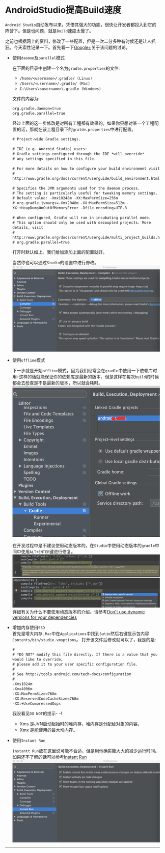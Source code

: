 AndroidStudio提高Build速度
===

`Android Studio`自动发布以来，凭借其强大的功能，很快让开发者都投入到它的阵营下。但是也问题，就是`Build`速度太慢了。

之前也根据网上的资料，修改了一些配置，但是一次二分多种有时候还是让人抓狂。今天索性记录一下。首先看一下[Google+](https://plus.google.com/+AndroidDevelopers/posts/ECrb9VQW9XP)关于该问题的讨论。


- 使用`daemon`及`parallel`模式

    在下面的目录中创建一个名为`gradle.properties`的文件:     

    - `/home/<username>/.gradle/ (Linux)`
    - `/Users/<username>/.gradle/ (Mac)`
    - `C:\Users\<username>\.gradle (Windows)`

    文件的内容为: 
    
    ```
    org.gradle.daemon=true
    org.gradle.parallel=true
    ```
    
    经过上面的这一步修改是对所有工程都有效果的，如果你只想对某一个工程配置的话，那就在该工程目录下的`gralde.properties`中进行配置。

    ```
    # Project-wide Gradle settings.
    
    # IDE (e.g. Android Studio) users:
    # Gradle settings configured through the IDE *will override*
    # any settings specified in this file.
    
    # For more details on how to configure your build environment visit
    # http://www.gradle.org/docs/current/userguide/build_environment.html
    
    # Specifies the JVM arguments used for the daemon process.
    # The setting is particularly useful for tweaking memory settings.
    # Default value: -Xmx10248m -XX:MaxPermSize=256m
    # org.gradle.jvmargs=-Xmx2048m -XX:MaxPermSize=512m -XX:+HeapDumpOnOutOfMemoryError -Dfile.encoding=UTF-8
    
    # When configured, Gradle will run in incubating parallel mode.
    # This option should only be used with decoupled projects. More details, visit
    # http://www.gradle.org/docs/current/userguide/multi_project_builds.html#sec:decoupled_projects
    # org.gradle.parallel=true
    ```
    打开时默认如上。我们给加添加上面的配置就好。
    
    当然你也可以通过`Studio`的设置中进行修改。        
    ![image](https://raw.githubusercontent.com/CharonChui/Pictures/master/studio_speed.png?raw=true)


- 使用`offline`模式      
  
    下一步就是开始`offline`模式，因为我们经常会在`gradle`中使用一下依赖库时用`+`这样的话就能保证你的依赖库是最新的版本，但是这样在每次`build`的时候都会去检查是不是最新的版本，所以就会耗时。        
    ![image](https://raw.githubusercontent.com/CharonChui/Pictures/master/studio_offline.png?raw=true)

    在开发过程中是不建议使用动态版本的，在`Studio`中使用动态版本的`gradle`中间中使用`ALT+ENTER`键进行修复。
    ![image](https://raw.githubusercontent.com/CharonChui/Pictures/master/studio_daymaic_version_tip.png?raw=true)
    ![image](https://raw.githubusercontent.com/CharonChui/Pictures/master/studio_dymaic_version_fix.png?raw=true)
    详细有关为什么不要使用动态版本的介绍，请参考[Don't use dynamic versions for your dependencies](http://blog.danlew.net/2015/09/09/dont-use-dynamic-versions-for-your-dependencies/)

- 增加内存使用`SSD`         
    首先是增大内存,    `Mac`中在`Applications`中找到`Sutio`然后右键显示包内容`Contents/bin/studio.vmoptions`。
    打开该文件后修改就可以了，我是的是:     

    ```
    #
    # *DO NOT* modify this file directly. If there is a value that you would like to override,
    # please add it to your user specific configuration file.
    #
    # See http://tools.android.com/tech-docs/configuration
    #
    -Xms1024m
    -Xmx4096m
    -XX:MaxPermSize=768m
    -XX:ReservedCodeCacheSize=768m
    -XX:+UseCompressedOops
    ```
    我没看见`DO NOT`的提示- -!
    
    - Xms 是JVN启动起始时的堆内存，堆内存是分配给对象的内容。
    - Xmx 是能使用的最大堆内存。


- 使用`Instant Run`   
         
    `Instantt Run`放在这里说可能不合适，但是用他确实能大大的减少运行时间。              
    如果还不了解的话可以参考[Instant Run](http://tools.android.com/tech-docs/instant-run)           
    ![image](https://raw.githubusercontent.com/CharonChui/Pictures/master/studio_instantrun.png?raw=true)
		
---